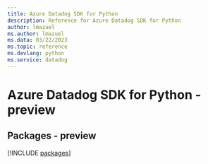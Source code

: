 ```yaml
---
title: Azure Datadog SDK for Python
description: Reference for Azure Datadog SDK for Python
author: lmazuel
ms.author: lmazuel
ms.data: 03/22/2023
ms.topic: reference
ms.devlang: python
ms.service: datadog
---
```

# Azure Datadog SDK for Python - preview
## Packages - preview
[!INCLUDE [packages](datadog-index.md)]